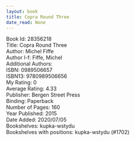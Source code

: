 ```yaml
---
layout: book
title: Copra Round Three
date_read: None
---
```


Book Id: 28356218<br />
Title: Copra Round Three<br />
Author: Michel Fiffe<br />
Author l-f: Fiffe, Michel<br />
Additional Authors: <br />
ISBN: 0989506657<br />
ISBN13: 9780989506656<br />
My Rating: 0<br />
Average Rating: 4.33<br />
Publisher: Bergen Street Press<br />
Binding: Paperback<br />
Number of Pages: 160<br />
Year Published: 2015<br />
Date Added: 2020/07/05<br />
Bookshelves: kupka-wstydu<br />
Bookshelves with positions: kupka-wstydu (#1702)<br />

